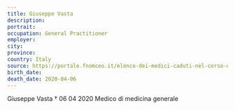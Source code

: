 ```yaml
---
title: Giuseppe Vasta
description: 
portrait: 
occupation: General Practitioner
employer: 
city: 
province: 
country: Italy
source: https://portale.fnomceo.it/elenco-dei-medici-caduti-nel-corso-dellepidemia-di-covid-19/
birth_date: 
death_date: 2020-04-06
---
```


Giuseppe Vasta † 06 04 2020
Medico di medicina generale